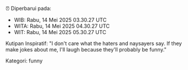 ⏰ Diperbarui pada:
- WIB: Rabu, 14 Mei 2025 03.30.27 UTC
- WITA: Rabu, 14 Mei 2025 04.30.27 UTC
- WIT: Rabu, 14 Mei 2025 05.30.27 UTC

Kutipan Inspiratif:
"I don't care what the haters and naysayers say. If they make jokes about me, I'll laugh because they'll probably be funny."


Kategori: funny

